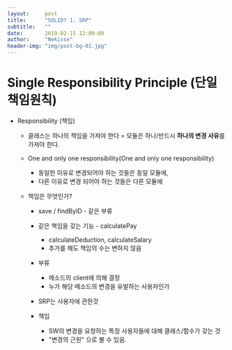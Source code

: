 ```yaml
---
layout:     post
title:      "SOLID? 1. SRP"
subtitle:   ""
date:       2019-02-15 12:00:00
author:     "Nekisse"
header-img: "img/post-bg-01.jpg"
---
```




# Single Responsibility Principle (단일책임원칙)



- Responsibility (책임)
    - 클래스는 하나의 책임을 가져야 한다 = 모듈은 하나/반드시 **하나의 변경 사유**를 가져야 한다.


    - One and only one responsibility(One and only one responsibility)
      - 동일한 이유로 변경되어야 하는 것들은 동일 모듈에,
      - 다른 이유로 변경 되어야 하는 것들은 다른 모듈에
    

    - 책임은 무엇인가?
         - save / findByID - 같은 부류 
      
      
         - 같은 책임을 갖는 기능 - calculatePay
             - calculateDeduction, calculateSalary
             - 추가를 해도 책임의 수는 변하지 않음
      
      
         - 부류
             - 메소드의 client에 의해 결정
             - 누가 해당 메소드의 변경을 유발하는 사용자인가
         
         - SRP는 사용자에 관한것
        
        
         - 책임
            - SW의 변경을 요청하는 특정 사용자들에 대해 클래스/함수가 갖는 것
            - "변경의 근원" 으로 볼 수 있음.       
                    
     


